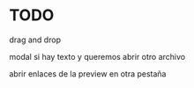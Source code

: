 # TODO

drag and drop

modal si hay texto y queremos abrir otro archivo

abrir enlaces de la preview en otra pestaña